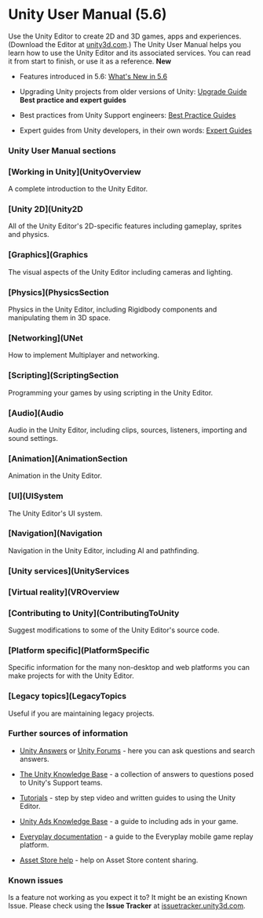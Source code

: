  
# Unity User Manual (5.6) 
 Use the Unity Editor to create 2D and 3D games, apps and experiences. (Download the Editor at [unity3d.com](http://unity3d.com/unity).) 
 The Unity User Manual helps you learn how to use the Unity Editor and its associated services. You can read it from start to finish, or use it as a reference. 
 **New** 

*  Features introduced in 5.6: [What's New in 5.6](http://docs.google.com/WhatsNew56) 

*  Upgrading Unity projects from older versions of Unity: [Upgrade Guide](http://docs.google.com/UpgradeGuides) 
 **Best practice and expert guides** 

*  Best practices from Unity Support engineers: [Best Practice Guides](http://docs.google.com/BestPracticeGuides) 

*  Expert guides from Unity developers, in their own words: [Expert Guides](http://docs.google.com/ExpertGuides) 
### Unity User Manual sections 
  
### [Working in Unity](UnityOverview 
 A complete introduction to the Unity Editor. 
  
### [Unity 2D](Unity2D 
 All of the Unity Editor's 2D-specific features including gameplay, sprites and physics. 
  
### [Graphics](Graphics 
 The visual aspects of the Unity Editor including cameras and lighting. 
  
### [Physics](PhysicsSection 
 Physics in the Unity Editor, including Rigidbody components and manipulating them in 3D space. 
  
### [Networking](UNet 
 How to implement Multiplayer and networking. 
  
### [Scripting](ScriptingSection 
 Programming your games by using scripting in the Unity Editor. 
  
### [Audio](Audio 
 Audio in the Unity Editor, including clips, sources, listeners, importing and sound settings. 
  
### [Animation](AnimationSection 
 Animation in the Unity Editor. 
  
### [UI](UISystem 
 The Unity Editor's UI system. 
  
### [Navigation](Navigation 
 Navigation in the Unity Editor, including AI and pathfinding. 
  
### [Unity services](UnityServices 
  
### [Virtual reality](VROverview 
  
### [Contributing to Unity](ContributingToUnity 
 Suggest modifications to some of the Unity Editor's source code. 
  
### [Platform specific](PlatformSpecific 
 Specific information for the many non-desktop and web platforms you can make projects for with the Unity Editor. 
  
### [Legacy topics](LegacyTopics 
 Useful if you are maintaining legacy projects. 
 
 
### Further sources of information 

*  [Unity Answers](http://answers.unity3d.com/) or [Unity Forums](http://forum.unity3d.com/) - here you can ask questions and search answers. 

*  [The Unity Knowledge Base](https://support.unity3d.com) - a collection of answers to questions posed to Unity's Support teams. 

*  [Tutorials](http://unity3d.com/learn/tutorials) - step by step video and written guides to using the Unity Editor. 

*  [Unity Ads Knowledge Base](http://unityads.unity3d.com/help/index) - a guide to including ads in your game. 

*  [Everyplay documentation](https://developers.everyplay.com/documentation) - a guide to the Everyplay mobile game replay platform. 

*  [Asset Store help](http://unity3d.com/asset-store/help) - help on Asset Store content sharing. 
### Known issues 
 Is a feature not working as you expect it to? It might be an existing Known Issue. Please check using the **Issue Tracker** at [issuetracker.unity3d.com](https://issuetracker.unity3d.com).